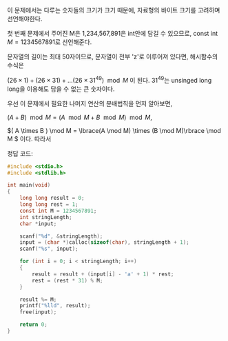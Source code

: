 이 문제에서는 다루는 숫자들의 크기가 크기 때문에, 자료형의 바이트 크기를 고려하며 선언해야한다.

첫 번째 문제에서 주어진 M은 1,234,567,891은 int안에 담길 수 있으므로, 
const int $M = 1234567891$로 선언해준다.

문자열의 길이는 최대 50자이므로, 문자열이 전부 'z'로 이루어져 있다면, 해시함수의 수식은

${(26 \times 1) + (26 \times 31) + ... (26 \times 31 ^{49})} \mod M$ 이 된다. $31^{49}$는 unsinged long long을 이용해도 담을 수 없는 큰 숫자이다.

우선 이 문제에서 필요한 나머지 연산의 분배법칙을 먼저 알아보면,

$( A + B ) \mod M = ( A \mod M + B \mod M ) \mod M$,

$( A \times B ) \mod M = \lbrace(A \mod M) \times (B \mod M)\rbrace \mod M $
이다.
따라서 


정답 코드:
```c
#include <stdio.h>
#include <stdlib.h>

int main(void)
{
    long long result = 0;
    long long rest = 1;
    const int M = 1234567891;
    int stringLength;
    char *input;

    scanf("%d", &stringLength);
    input = (char *)calloc(sizeof(char), stringLength + 1);
    scanf("%s", input);

    for (int i = 0; i < stringLength; i++)
    {
        result = result + (input[i] - 'a' + 1) * rest;
        rest = (rest * 31) % M;
    }

    result %= M;
    printf("%lld", result);
    free(input);

    return 0;
}
```


